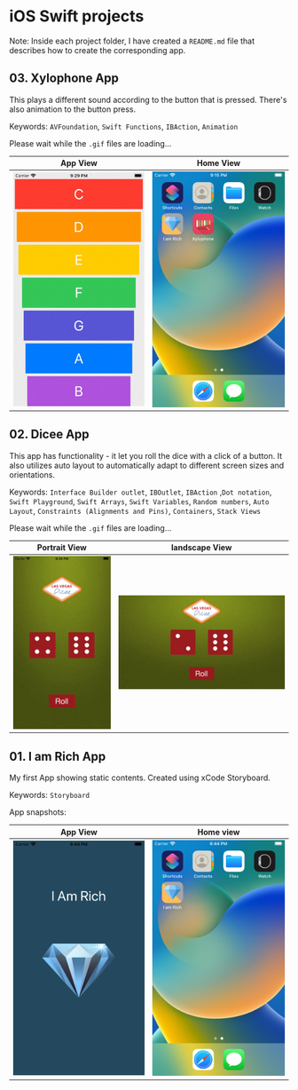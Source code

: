 # iOS Swift projects
Note: Inside each project folder, I have created a `README.md` file that describes how to create the corresponding app. 

## 03. Xylophone App
This plays a different sound according to the button that is pressed. There's also animation to the button press. 

Keywords: `AVFoundation`, `Swift Functions`, `IBAction`, `Animation`

Please wait while the `.gif` files are loading...

|  App View | Home View |
| ----------- | ----------- |
| <img src="03. Xylophone/App Snapshots/animation.gif" style="width:300px"> | <img src="03. Xylophone/App Snapshots/Home Screen.png" style="width:300px"> |

## 02. Dicee App
This app has functionality - it let you roll the dice with a click of a button. It also utilizes auto layout to automatically adapt to different screen sizes and orientations. 

Keywords: `Interface Builder outlet`, `IBOutlet`, `IBAction` ,`Dot notation`, `Swift Playground`, `Swift Arrays`, `Swift Variables`, `Random numbers`, `Auto Layout`, `Constraints (Alignments and Pins)`, `Containers`, `Stack Views`

Please wait while the `.gif` files are loading...

| Portrait View | landscape View |
| ----------- | ----------- |
| <img src="02. Dicee/App Snapshots/portrait.gif"> | <img src="02.%20Dicee/App%20Snapshots/landscape.gif"> |

  
## 01. I am Rich App
My first App showing static contents. Created using xCode Storyboard.

Keywords: `Storyboard`

App snapshots:

| App View | Home view |
| ----------- | ----------- |
|<img src="01. I am Rich/App Snapshots/portrait.png" style="width:300px">| <img src="01. I am Rich/App Snapshots/Home Screen.png" style="width:300px">|

